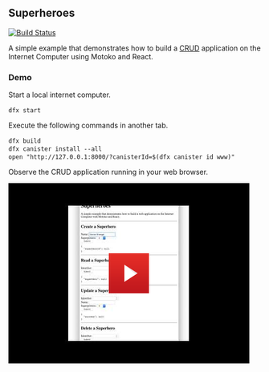 ## Superheroes

[![Build Status](https://travis-ci.org/enzoh/superheroes.svg?branch=master)](https://travis-ci.org/enzoh/superheroes?branch=master)

A simple example that demonstrates how to build a [CRUD](https://en.wikipedia.org/wiki/Create,_read,_update_and_delete) application on the Internet Computer using Motoko and React. 

### Demo

Start a local internet computer.

```
dfx start
```

Execute the following commands in another tab.

```
dfx build
dfx canister install --all
open "http://127.0.0.1:8000/?canisterId=$(dfx canister id www)"
```

Observe the CRUD application running in your web browser.

[![Result](img/demo.png)](http://www.youtube.com/watch?v=ioCW-9C8feE)
